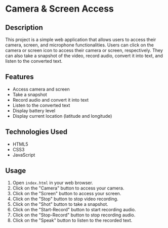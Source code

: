 # Camera & Screen Access

## Description
This project is a simple web application that allows users to access their camera, screen, and microphone functionalities. Users can click on the camera or screen icon to access their camera or screen, respectively. They can also take a snapshot of the video, record audio, convert it into text, and listen to the converted text.

## Features
- Access camera and screen
- Take a snapshot
- Record audio and convert it into text
- Listen to the converted text
- Display battery level
- Display current location (latitude and longitude)

## Technologies Used
- HTML5
- CSS3
- JavaScript

## Usage
1. Open `index.html` in your web browser.
2. Click on the "Camera" button to access your camera.
3. Click on the "Screen" button to access your screen.
4. Click on the "Stop" button to stop video recording.
5. Click on the "Shot" button to take a snapshot.
6. Click on the "Start-Record" button to start recording audio.
7. Click on the "Stop-Record" button to stop recording audio.
8. Click on the "Speak" button to listen to the recorded text.

